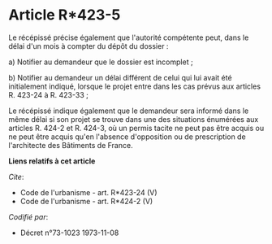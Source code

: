 # Article R*423-5

Le récépissé précise également que l'autorité compétente peut, dans le délai d'un mois à compter du dépôt du dossier : 

a) Notifier au demandeur que le dossier est incomplet ; 

b) Notifier au demandeur un délai différent de celui qui lui avait été initialement indiqué, lorsque le projet entre dans les
cas prévus aux articles R. 423-24 à R. 423-33 ; 

Le récépissé indique également que le demandeur sera informé dans le même délai si son projet se trouve dans une des
situations énumérées aux articles R. 424-2 et R. 424-3, où un permis tacite ne peut pas être acquis ou ne peut être acquis
qu'en l'absence d'opposition ou de prescription de l'architecte des Bâtiments de France.

**Liens relatifs à cet article**

_Cite_:

  - Code de l'urbanisme - art. R*423-24 (V)
  - Code de l'urbanisme - art. R*424-2 (V)

_Codifié par_:

  - Décret n°73-1023 1973-11-08
